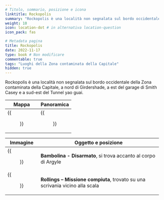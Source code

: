 ```yaml
---
# Titolo, sommario, posizione e icona
linktitle: Rockopolis
summary: "Rockopolis è una località non segnalata sul bordo occidentale della Zona contaminata della Capitale, a nord di Girdershade, a est del garage di Smith Casey e a sud-est del Tunnel yao guai. "
weight: 10
icon: location-dot # in alternativa location-question
icon_pack: fas

# Metadata pagina
title: Rockopolis
date: 2022-11-17
type: book # Non modificare
commentable: true
tags: "Luoghi della Zona contaminata della Capitale"
hidden: true
---
```





Rockopolis è una località non segnalata sul bordo occidentale della Zona contaminata della Capitale, a nord di Girdershade, a est del garage di Smith Casey e a sud-est del Tunnel yao guai. 

| Mappa                                  | Panoramica                         |
| -------------------------------------- | ---------------------------------- |
| {{<figure src="Rockopolis_loc.webp">}} | {{<figure src="Rockopolis.webp">}} |

| Immagine                                              | Oggetto e posizione                                                          |
| ----------------------------------------------------- | ---------------------------------------------------------------------------- |
| {{<figure src="Rockopolis_Unarmed_bobblehead.webp">}} | **Bambolina - Disarmato**, si trova accanto al corpo di Argyle               |
| {{<figure src="Rollings_Message.webp">}}              | **Rollings – Missione compiuta**, trovato su una scrivania vicino alla scala |

